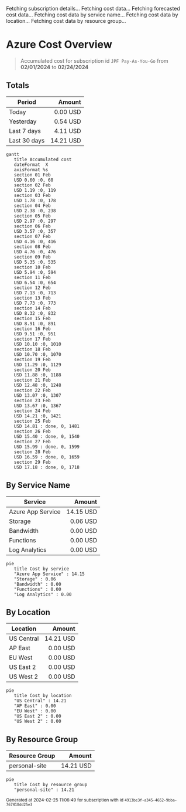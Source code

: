 Fetching subscription details...
Fetching cost data...
Fetching forecasted cost data...
Fetching cost data by service name...
Fetching cost data by location...
Fetching cost data by resource group...
# Azure Cost Overview

> Accumulated cost for subscription id `JPF Pay-As-You-Go` from **02/01/2024** to **02/24/2024**

## Totals

|Period|Amount|
|---|---:|
|Today|0.00 USD|
|Yesterday|0.54 USD|
|Last 7 days|4.11 USD|
|Last 30 days|14.21 USD|

```mermaid
gantt
   title Accumulated cost
   dateFormat  X
   axisFormat %s
   section 01 Feb
   USD 0.60 :0, 60
   section 02 Feb
   USD 1.19 :0, 119
   section 03 Feb
   USD 1.78 :0, 178
   section 04 Feb
   USD 2.38 :0, 238
   section 05 Feb
   USD 2.97 :0, 297
   section 06 Feb
   USD 3.57 :0, 357
   section 07 Feb
   USD 4.16 :0, 416
   section 08 Feb
   USD 4.76 :0, 476
   section 09 Feb
   USD 5.35 :0, 535
   section 10 Feb
   USD 5.94 :0, 594
   section 11 Feb
   USD 6.54 :0, 654
   section 12 Feb
   USD 7.13 :0, 713
   section 13 Feb
   USD 7.73 :0, 773
   section 14 Feb
   USD 8.32 :0, 832
   section 15 Feb
   USD 8.91 :0, 891
   section 16 Feb
   USD 9.51 :0, 951
   section 17 Feb
   USD 10.10 :0, 1010
   section 18 Feb
   USD 10.70 :0, 1070
   section 19 Feb
   USD 11.29 :0, 1129
   section 20 Feb
   USD 11.88 :0, 1188
   section 21 Feb
   USD 12.48 :0, 1248
   section 22 Feb
   USD 13.07 :0, 1307
   section 23 Feb
   USD 13.67 :0, 1367
   section 24 Feb
   USD 14.21 :0, 1421
   section 25 Feb
   USD 14.81 : done, 0, 1481
   section 26 Feb
   USD 15.40 : done, 0, 1540
   section 27 Feb
   USD 15.99 : done, 0, 1599
   section 28 Feb
   USD 16.59 : done, 0, 1659
   section 29 Feb
   USD 17.18 : done, 0, 1718
```

## By Service Name

|Service|Amount|
|---|---:|
|Azure App Service|14.15 USD|
|Storage|0.06 USD|
|Bandwidth|0.00 USD|
|Functions|0.00 USD|
|Log Analytics|0.00 USD|

```mermaid
pie
   title Cost by service
   "Azure App Service" : 14.15
   "Storage" : 0.06
   "Bandwidth" : 0.00
   "Functions" : 0.00
   "Log Analytics" : 0.00
```

## By Location

|Location|Amount|
|---|---:|
|US Central|14.21 USD|
|AP East|0.00 USD|
|EU West|0.00 USD|
|US East 2|0.00 USD|
|US West 2|0.00 USD|

```mermaid
pie
   title Cost by location
   "US Central" : 14.21
   "AP East" : 0.00
   "EU West" : 0.00
   "US East 2" : 0.00
   "US West 2" : 0.00
```

## By Resource Group

|Resource Group|Amount|
|---|---:|
|personal-site|14.21 USD|

```mermaid
pie
   title Cost by resource group
   "personal-site" : 14.21
```

<sup>Generated at 2024-02-25 11:06:49 for subscription with id `4913be3f-a345-4652-9bba-767418dd25e3`</sup>
